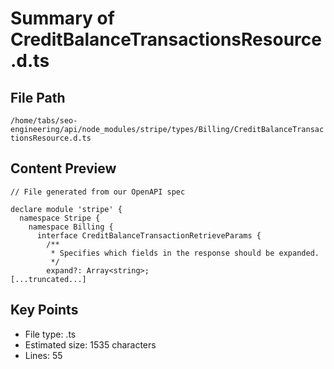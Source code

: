# Summary of CreditBalanceTransactionsResource.d.ts
  
## File Path
`/home/tabs/seo-engineering/api/node_modules/stripe/types/Billing/CreditBalanceTransactionsResource.d.ts`

## Content Preview
```
// File generated from our OpenAPI spec

declare module 'stripe' {
  namespace Stripe {
    namespace Billing {
      interface CreditBalanceTransactionRetrieveParams {
        /**
         * Specifies which fields in the response should be expanded.
         */
        expand?: Array<string>;
[...truncated...]
```

## Key Points
- File type: .ts
- Estimated size: 1535 characters
- Lines: 55

